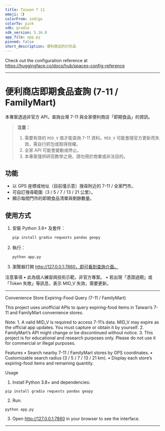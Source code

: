 ```yaml
---
title: Taiwan 7 11
emoji: 🌖
colorFrom: indigo
colorTo: pink
sdk: gradio
sdk_version: 5.16.0
app_file: app.py
pinned: false
short_description: 便利商店的打折品
---
```


Check out the configuration reference at https://huggingface.co/docs/hub/spaces-config-reference


---

# 便利商店即期食品查詢 (7-11 / FamilyMart)

本專案透過非官方 API，查詢台灣 7-11 與全家便利商店「即期食品」的資訊。

> **注意：**  
> 1. 需要有效的 `MID_V` 值才能查詢 7-11 資料。`MID_V` 可能會隨官方更新而失效，需自行抓包或取得授權。  
> 2. 全家 API 可能會變動或停止。  
> 3. 本專案僅供研究教學之用，請勿用於商業或非法目的。

## 功能
- 以 GPS 座標或地址（目前僅示意）搜尋附近的 7-11 / 全家門市。
- 可自訂搜尋範圍（3 / 5 / 7 / 13 / 21 公里）。
- 顯示每間門市的即期食品清單與剩餘數量。

## 使用方式
1. 安裝 Python 3.8+ 及套件：
   ```bash
   pip install gradio requests pandas geopy
	```

2.	執行：

	```
	python app.py
	```

3.	瀏覽器打開 http://127.0.0.1:7860，即可看到查詢介面。


注意事項
	•	此為個人練習與技術示範，非官方專案。
	•	若出現「憑證過期」或「Token 失敗」等訊息，表示 MID_V 失效，需要更新。

---
Convenience Store Expiring-Food Query (7-11 / FamilyMart)

This project uses unofficial APIs to query expiring-food items in Taiwan’s 7-11 and FamilyMart convenience stores.

Note:
		1.	A valid MID_V is required to access 7-11’s data. MID_V may expire as the official app updates. You must capture or obtain it by yourself.
	2.	FamilyMart’s API might change or be discontinued without notice.
	3.	This project is for educational and research purposes only. Please do not use it for commercial or illegal purposes.

Features
	•	Search nearby 7-11 / FamilyMart stores by GPS coordinates.
	•	Customizable search radius (3 / 5 / 7 / 13 / 21 km).
	•	Display each store’s expiring-food items and remaining quantity.

Usage
1.	Install Python 3.8+ and dependencies:
```
pip install gradio requests pandas geopy
```

2.	Run:
```
python app.py
```

3.	Open http://127.0.0.1:7860 in your browser to see the interface.


---

